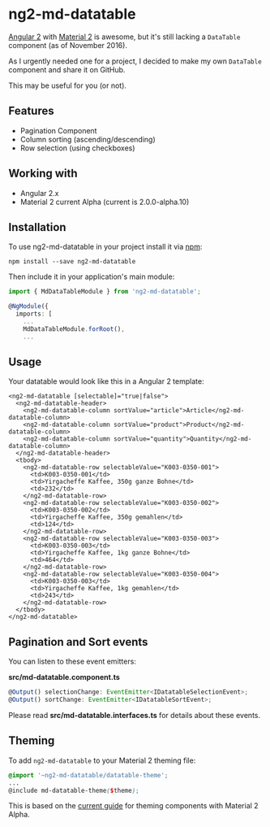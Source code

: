# ng2-md-datatable

[Angular 2](https://github.com/angular/angular) with [Material 2](https://github.com/angular/material2) is awesome, but it's still lacking a `DataTable` component (as of November 2016).

As I urgently needed one for a project, I decided to make my own `DataTable` component and share it on GitHub.

This may be useful for you (or not).

## Features
- Pagination Component
- Column sorting (ascending/descending)
- Row selection (using checkboxes)

## Working with
- Angular 2.x
- Material 2 current Alpha (current is 2.0.0-alpha.10)

## Installation
To use ng2-md-datatable in your project install it via [npm](https://www.npmjs.com/package/ng2-md-datatable):
```
npm install --save ng2-md-datatable
```

Then include it in your application's main module:

```ts
import { MdDataTableModule } from 'ng2-md-datatable';

@NgModule({
  imports: [
    ...
    MdDataTableModule.forRoot(),
    ...
```

## Usage
Your datatable would look like this in a Angular 2 template:

```
<ng2-md-datatable [selectable]="true|false">
  <ng2-md-datatable-header>
    <ng2-md-datatable-column sortValue="article">Article</ng2-md-datatable-column>
    <ng2-md-datatable-column sortValue="product">Product</ng2-md-datatable-column>
    <ng2-md-datatable-column sortValue="quantity">Quantity</ng2-md-datatable-column>
  </ng2-md-datatable-header>
  <tbody>
    <ng2-md-datatable-row selectableValue="K003-0350-001">
      <td>K003-0350-001</td>
      <td>Yirgacheffe Kaffee, 350g ganze Bohne</td>
      <td>232</td>
    </ng2-md-datatable-row>
    <ng2-md-datatable-row selectableValue="K003-0350-002">
      <td>K003-0350-002</td>
      <td>Yirgacheffe Kaffee, 350g gemahlen</td>
      <td>124</td>
    </ng2-md-datatable-row>
    <ng2-md-datatable-row selectableValue="K003-0350-003">
      <td>K003-0350-003</td>
      <td>Yirgacheffe Kaffee, 1kg ganze Bohne</td>
      <td>464</td>
    </ng2-md-datatable-row>
    <ng2-md-datatable-row selectableValue="K003-0350-004">
      <td>K003-0350-003</td>
      <td>Yirgacheffe Kaffee, 1kg gemahlen</td>
      <td>243</td>
    </ng2-md-datatable-row>
  </tbody>
</ng2-md-datatable>
```

## Pagination and Sort events

You can listen to these event emitters:

**src/md-datatable.component.ts**
```ts
@Output() selectionChange: EventEmitter<IDatatableSelectionEvent>;
@Output() sortChange: EventEmitter<IDatatableSortEvent>;
```

Please read **src/md-datatable.interfaces.ts** for details about these events.

## Theming

To add `ng2-md-datatable` to your Material 2 theming file:

```scss
@import '~ng2-md-datatable/datatable-theme';
...
@include md-datatable-theme($theme);
```

This is based on the [current guide](https://github.com/angular/material2/blob/master/docs/theming-your-components.md) for theming components with Material 2 Alpha.
